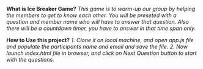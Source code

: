 **What is Ice Breaker Game?**
*This game is to warm-up our group by helping the members to get to know each other. You will be preseted with a question and member name who will have to answer that question. Also there will be a countdown timer, you have to answer in that time span only.*

**How to Use this project?**
*1. Clone it on local machine, and open app.js file and populate the participants name and email and save the file.*
*2. Now launch index.html file in browser, and click on Next Question button to start with the questions.*

